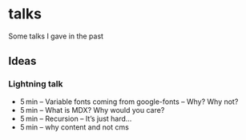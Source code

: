 # talks
Some talks I gave in the past



## Ideas

### Lightning talk
* 5 min – Variable fonts coming from google-fonts – Why? Why not?
* 5 min – What is MDX? Why would you care?
* 5 min – Recursion – It’s just hard...
* 5 min – why content and not cms
